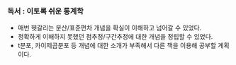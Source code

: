 ### 독서 : 이토록 쉬운 통계학
- 매번 헷갈리는 분산/표준편차 개념을 확실이 이해하고 넘어갈 수 있었다.
- 정확하게 이해하지 못했던 점추정/구간추정에 대한 개념을 정립할 수 있었다.
- t분포, 카이제곱분포 등 개념에 대한 소개가 부족해서 다른 책을 이용해 공부할 계획이다.
